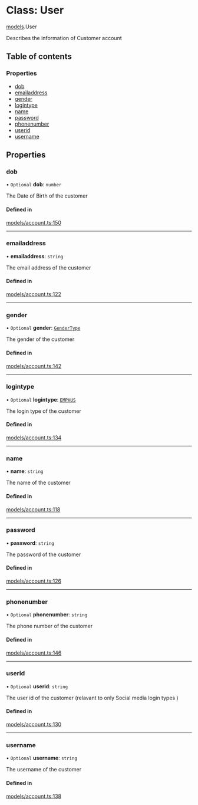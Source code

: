 # Class: User

[models](../wiki/models).User

Describes the information of Customer account

## Table of contents

### Properties

- [dob](../wiki/models.User#dob)
- [emailaddress](../wiki/models.User#emailaddress)
- [gender](../wiki/models.User#gender)
- [logintype](../wiki/models.User#logintype)
- [name](../wiki/models.User#name)
- [password](../wiki/models.User#password)
- [phonenumber](../wiki/models.User#phonenumber)
- [userid](../wiki/models.User#userid)
- [username](../wiki/models.User#username)

## Properties

### dob

• `Optional` **dob**: `number`

The Date of Birth of the customer

#### Defined in

[models/account.ts:150](https://gitlab.com/baliganikhil/blackmirror-sdk/-/blob/349365c/src/models/account.ts#L150)

___

### emailaddress

• **emailaddress**: `string`

The email address of the customer

#### Defined in

[models/account.ts:122](https://gitlab.com/baliganikhil/blackmirror-sdk/-/blob/349365c/src/models/account.ts#L122)

___

### gender

• `Optional` **gender**: [`GenderType`](../wiki/models.GenderType)

The gender of the customer

#### Defined in

[models/account.ts:142](https://gitlab.com/baliganikhil/blackmirror-sdk/-/blob/349365c/src/models/account.ts#L142)

___

### logintype

• `Optional` **logintype**: [`EMPHUS`](../wiki/models.LoginType#emphus)

The login type of the customer

#### Defined in

[models/account.ts:134](https://gitlab.com/baliganikhil/blackmirror-sdk/-/blob/349365c/src/models/account.ts#L134)

___

### name

• **name**: `string`

The name of the customer

#### Defined in

[models/account.ts:118](https://gitlab.com/baliganikhil/blackmirror-sdk/-/blob/349365c/src/models/account.ts#L118)

___

### password

• **password**: `string`

The password of the customer

#### Defined in

[models/account.ts:126](https://gitlab.com/baliganikhil/blackmirror-sdk/-/blob/349365c/src/models/account.ts#L126)

___

### phonenumber

• `Optional` **phonenumber**: `string`

The phone number of the customer

#### Defined in

[models/account.ts:146](https://gitlab.com/baliganikhil/blackmirror-sdk/-/blob/349365c/src/models/account.ts#L146)

___

### userid

• `Optional` **userid**: `string`

The user id of the customer (relavant to only Social media login types )

#### Defined in

[models/account.ts:130](https://gitlab.com/baliganikhil/blackmirror-sdk/-/blob/349365c/src/models/account.ts#L130)

___

### username

• `Optional` **username**: `string`

The username of the customer

#### Defined in

[models/account.ts:138](https://gitlab.com/baliganikhil/blackmirror-sdk/-/blob/349365c/src/models/account.ts#L138)
